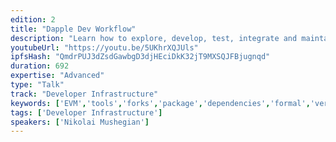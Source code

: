 ```yaml
---
edition: 2
title: "Dapple Dev Workflow"
description: "Learn how to explore, develop, test, integrate and maintain your dapps with the Dapple dev toolchain."
youtubeUrl: "https://youtu.be/5UKhrXQJUls"
ipfsHash: "QmdrPUJ3dZsdGawbgD3djHEciDkK32jT9MXSQJFBjugnqd"
duration: 692
expertise: "Advanced"
type: "Talk"
track: "Developer Infrastructure"
keywords: ['EVM','tools','forks','package','dependencies','formal','verification','link','solidity','test','chainfork','scripting','deploy','sharding','nexus']
tags: ['Developer Infrastructure']
speakers: ['Nikolai Mushegian']
---
```

